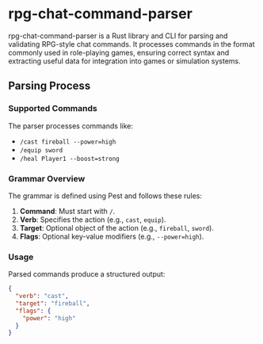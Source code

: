 # rpg-chat-command-parser

rpg-chat-command-parser is a Rust library and CLI for parsing and validating RPG-style chat commands. It processes commands in the format commonly used in role-playing games, ensuring correct syntax and extracting useful data for integration into games or simulation systems.

## Parsing Process
### Supported Commands
The parser processes commands like:
- `/cast fireball --power=high`
- `/equip sword`
- `/heal Player1 --boost=strong`

### Grammar Overview
The grammar is defined using Pest and follows these rules:
1. **Command**: Must start with `/`.
2. **Verb**: Specifies the action (e.g., `cast`, `equip`).
3. **Target**: Optional object of the action (e.g., `fireball`, `sword`).
4. **Flags**: Optional key-value modifiers (e.g., `--power=high`).

### Usage
Parsed commands produce a structured output:
```json
{
  "verb": "cast",
  "target": "fireball",
  "flags": {
    "power": "high"
  }
}
```